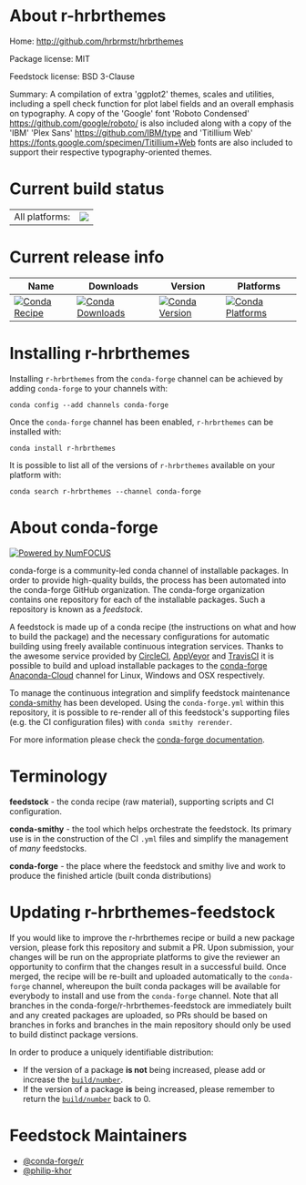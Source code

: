 About r-hrbrthemes
==================

Home: http://github.com/hrbrmstr/hrbrthemes

Package license: MIT

Feedstock license: BSD 3-Clause

Summary: A compilation of extra 'ggplot2' themes, scales and utilities, including a  spell check function for plot label fields and an overall emphasis on typography.  A copy of the 'Google' font 'Roboto Condensed' <https://github.com/google/roboto/>  is also included along with a copy of the 'IBM' 'Plex Sans' <https://github.com/IBM/type> and 'Titillium Web' <https://fonts.google.com/specimen/Titillium+Web> fonts are also included to support their respective typography-oriented themes.



Current build status
====================


<table><tr><td>All platforms:</td>
    <td>
      <a href="https://dev.azure.com/conda-forge/feedstock-builds/_build/latest?definitionId=2465&branchName=master">
        <img src="https://dev.azure.com/conda-forge/feedstock-builds/_apis/build/status/r-hrbrthemes-feedstock?branchName=master">
      </a>
    </td>
  </tr>
</table>

Current release info
====================

| Name | Downloads | Version | Platforms |
| --- | --- | --- | --- |
| [![Conda Recipe](https://img.shields.io/badge/recipe-r--hrbrthemes-green.svg)](https://anaconda.org/conda-forge/r-hrbrthemes) | [![Conda Downloads](https://img.shields.io/conda/dn/conda-forge/r-hrbrthemes.svg)](https://anaconda.org/conda-forge/r-hrbrthemes) | [![Conda Version](https://img.shields.io/conda/vn/conda-forge/r-hrbrthemes.svg)](https://anaconda.org/conda-forge/r-hrbrthemes) | [![Conda Platforms](https://img.shields.io/conda/pn/conda-forge/r-hrbrthemes.svg)](https://anaconda.org/conda-forge/r-hrbrthemes) |

Installing r-hrbrthemes
=======================

Installing `r-hrbrthemes` from the `conda-forge` channel can be achieved by adding `conda-forge` to your channels with:

```
conda config --add channels conda-forge
```

Once the `conda-forge` channel has been enabled, `r-hrbrthemes` can be installed with:

```
conda install r-hrbrthemes
```

It is possible to list all of the versions of `r-hrbrthemes` available on your platform with:

```
conda search r-hrbrthemes --channel conda-forge
```


About conda-forge
=================

[![Powered by NumFOCUS](https://img.shields.io/badge/powered%20by-NumFOCUS-orange.svg?style=flat&colorA=E1523D&colorB=007D8A)](http://numfocus.org)

conda-forge is a community-led conda channel of installable packages.
In order to provide high-quality builds, the process has been automated into the
conda-forge GitHub organization. The conda-forge organization contains one repository
for each of the installable packages. Such a repository is known as a *feedstock*.

A feedstock is made up of a conda recipe (the instructions on what and how to build
the package) and the necessary configurations for automatic building using freely
available continuous integration services. Thanks to the awesome service provided by
[CircleCI](https://circleci.com/), [AppVeyor](https://www.appveyor.com/)
and [TravisCI](https://travis-ci.org/) it is possible to build and upload installable
packages to the [conda-forge](https://anaconda.org/conda-forge)
[Anaconda-Cloud](https://anaconda.org/) channel for Linux, Windows and OSX respectively.

To manage the continuous integration and simplify feedstock maintenance
[conda-smithy](https://github.com/conda-forge/conda-smithy) has been developed.
Using the ``conda-forge.yml`` within this repository, it is possible to re-render all of
this feedstock's supporting files (e.g. the CI configuration files) with ``conda smithy rerender``.

For more information please check the [conda-forge documentation](https://conda-forge.org/docs/).

Terminology
===========

**feedstock** - the conda recipe (raw material), supporting scripts and CI configuration.

**conda-smithy** - the tool which helps orchestrate the feedstock.
                   Its primary use is in the construction of the CI ``.yml`` files
                   and simplify the management of *many* feedstocks.

**conda-forge** - the place where the feedstock and smithy live and work to
                  produce the finished article (built conda distributions)


Updating r-hrbrthemes-feedstock
===============================

If you would like to improve the r-hrbrthemes recipe or build a new
package version, please fork this repository and submit a PR. Upon submission,
your changes will be run on the appropriate platforms to give the reviewer an
opportunity to confirm that the changes result in a successful build. Once
merged, the recipe will be re-built and uploaded automatically to the
`conda-forge` channel, whereupon the built conda packages will be available for
everybody to install and use from the `conda-forge` channel.
Note that all branches in the conda-forge/r-hrbrthemes-feedstock are
immediately built and any created packages are uploaded, so PRs should be based
on branches in forks and branches in the main repository should only be used to
build distinct package versions.

In order to produce a uniquely identifiable distribution:
 * If the version of a package **is not** being increased, please add or increase
   the [``build/number``](https://conda.io/docs/user-guide/tasks/build-packages/define-metadata.html#build-number-and-string).
 * If the version of a package **is** being increased, please remember to return
   the [``build/number``](https://conda.io/docs/user-guide/tasks/build-packages/define-metadata.html#build-number-and-string)
   back to 0.

Feedstock Maintainers
=====================

* [@conda-forge/r](https://github.com/conda-forge/r/)
* [@philip-khor](https://github.com/philip-khor/)

